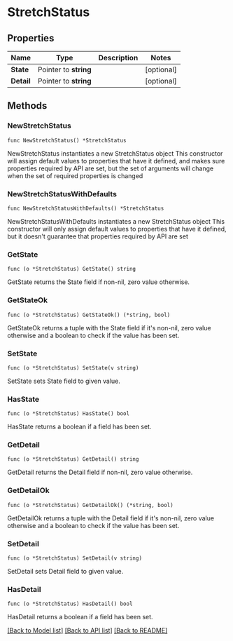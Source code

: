 # StretchStatus

## Properties

Name | Type | Description | Notes
------------ | ------------- | ------------- | -------------
**State** | Pointer to **string** |  | [optional] 
**Detail** | Pointer to **string** |  | [optional] 

## Methods

### NewStretchStatus

`func NewStretchStatus() *StretchStatus`

NewStretchStatus instantiates a new StretchStatus object
This constructor will assign default values to properties that have it defined,
and makes sure properties required by API are set, but the set of arguments
will change when the set of required properties is changed

### NewStretchStatusWithDefaults

`func NewStretchStatusWithDefaults() *StretchStatus`

NewStretchStatusWithDefaults instantiates a new StretchStatus object
This constructor will only assign default values to properties that have it defined,
but it doesn't guarantee that properties required by API are set

### GetState

`func (o *StretchStatus) GetState() string`

GetState returns the State field if non-nil, zero value otherwise.

### GetStateOk

`func (o *StretchStatus) GetStateOk() (*string, bool)`

GetStateOk returns a tuple with the State field if it's non-nil, zero value otherwise
and a boolean to check if the value has been set.

### SetState

`func (o *StretchStatus) SetState(v string)`

SetState sets State field to given value.

### HasState

`func (o *StretchStatus) HasState() bool`

HasState returns a boolean if a field has been set.

### GetDetail

`func (o *StretchStatus) GetDetail() string`

GetDetail returns the Detail field if non-nil, zero value otherwise.

### GetDetailOk

`func (o *StretchStatus) GetDetailOk() (*string, bool)`

GetDetailOk returns a tuple with the Detail field if it's non-nil, zero value otherwise
and a boolean to check if the value has been set.

### SetDetail

`func (o *StretchStatus) SetDetail(v string)`

SetDetail sets Detail field to given value.

### HasDetail

`func (o *StretchStatus) HasDetail() bool`

HasDetail returns a boolean if a field has been set.


[[Back to Model list]](../README.md#documentation-for-models) [[Back to API list]](../README.md#documentation-for-api-endpoints) [[Back to README]](../README.md)


